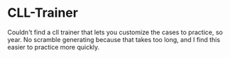 # CLL-Trainer

Couldn't find a cll trainer that lets you customize the cases to practice, so year. No scramble generating because that takes too long, and I find this easier to practice more quickly. 
